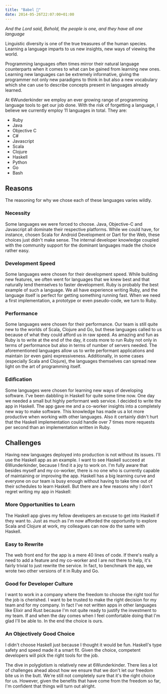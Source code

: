 ```yaml
---
title: "Babel 📜"
date: 2014-05-26T22:07:00+01:00
---
```


*And the Lord said, Behold, the people is one, and they have all one language*

Linguistic diversity is one of the true treasures of the human species.
Learning a language
imparts to us new insights, new ways of viewing the world.

Programming languages often times mirror their natural language counterparts
when it comes to what can be gained from learning new ones. Learning new
languages
can be extremely informative, giving the programmer not only new paradigms to
think
in but also a new vocabulary which she can use to describe concepts present in
languages already learned.

At 6Wunderkinder we employ an ever growing range of programming language tools
to get our job done.
With the risk of forgetting a language, I believe we currently employ 11
languages in total. They
are:

* Ruby
* Java
* Objective C
* C#
* Javascript
* Scala
* Clojure
* Haskell
* Python
* Go
* Bash

## Reasons

The reasoning for why we chose each of these languages varies wildly.

### Necessity
Some languages we were forced to choose. Java, Objective-C and Javascript all
dominate their
respective platforms. While we could have, for instance, chosen Scala for
Android Development or Dart for the Web, these choices just didn't make sense.
The internal developer knowledge coupled with the community support for the
dominant languages
made the choice rather easy.

### Development Speed
Some languages were chosen for their development speed. While building new
features, we often went for languages that we knew best and that naturally lend
themselves to faster development. Ruby is probably the best example of such a
language. We all have experience writing Ruby, and the language itself is
perfect
for getting something running fast. When we need a first implementation,
  a prototype or even pseudo-code, we turn to Ruby.

### Performance
Some languages were chosen for their performance. Our team is still quite new
to the
worlds of Scala, Clojure and Go, but these languages called to us because of
what they could afford us in raw speed. As amazing and fun as Ruby is
to write at the end of the day, it costs more to run Ruby not only in terms of
performance but also in terms of number of servers needed. The aforementioned
languages allow us to write performant applications and maintain (or even gain)
expressiveness.
Additionally, in some cases (especially Scala and Clojure), the languages
themselves
can spread new light on the art of programming itself.

### Edification
Some languages were chosen for learning new ways of developing software. I've
been
dabbling in Haskell for quite some time now. One day we needed a small but
highly performant web service. I decided to write the app in Haskell.
The app gave me and a co-worker insights into a completely new way to make
software.
This knowledge has made us a lot more productive when working
with other languages. Also it certainly didn't hurt that the Haskell
implementation
could handle over 7 times more requests per second than an implementation
written in Ruby.

## Challenges

Having new languages deployed into production is not without its issues. I'll
use the Haskell app as an example. I want to see Haskell succeed at
6Wunderkinder, because I find it a joy to work on. I'm fully aware that besides
myself and my co-worker, there is no one who is currently capable of
maintaining or
improving the app. Haskell has a big learning curve and everyone on our team is
busy
enough without having to take time out of their schedules to learn Haskell. But
there are a few reasons why I don't regret writing my app in Haskell:

### More Opportunities to Learn
The Haskell app gives my fellow developers an excuse to get into Haskell if
they want to.
Just as much as I'm now afforded the opportunity to explore Scala and Clojure
at work,
my colleagues can now do the same with Haskell.

### Easy to Rewrite
The web front end for the app is a mere 40 lines of code. If there's really a
need
to add a feature and my co-worker and I are not there to help, it's fairly
trivial to
just rewrite the service. In fact, to benchmark the app, we wrote two other
versions
of it in Ruby and Go.

### Good for Developer Culture
I want to work in a company where the freedom to choose the right tool for the
job
is cherished. I want to be trusted to make the right decision for my team and
for my company. In fact I've not written apps in other languages like Elixir
  and
  Rust because I'm not quite ready to justify the investment to my team.
  If and when the day comes when I feel comfortable doing that I'm glad I'll be
  able to.
  In the end the choice is ours.

### An Objectively Good Choice
I didn't choose Haskell just because I thought it would be fun. Haskell's type
safety
and speed made it a smart fit. Given the choice, competent developers will pick
the
right tools for the job.

The dive in polyglotism is relatively new at 6Wunderkinder. There lies a lot of
challenges ahead about how we ensure that we don't let our freedom bite
us in the butt. We're still not completely sure that it's the right choice for
us. However, given the benefits that have come from the freedom so far,
I'm confident that things will turn out alright.
